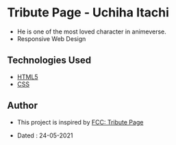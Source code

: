 # Tribute Page - Uchiha Itachi

- He is one of the most loved character in animeverse.
- Responsive Web Design

## Technologies Used

- [HTML5](https://developer.mozilla.org/en-US/docs/Glossary/HTML5)
- [CSS](https://developer.mozilla.org/en-US/docs/Web/CSS)
  
## Author

- This project is inspired by [FCC: Tribute Page](https://codepen.io/freeCodeCamp/full/zNqgVx)

- Dated : 24-05-2021